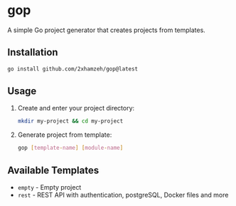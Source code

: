 # gop

A simple Go project generator that creates projects from templates.

## Installation

```bash
go install github.com/2xhamzeh/gop@latest
```

## Usage

1. Create and enter your project directory:

   ```bash
   mkdir my-project && cd my-project
   ```

2. Generate project from template:

   ```bash
   gop [template-name] [module-name]
   ```

## Available Templates

- `empty` - Empty project
- `rest` - REST API with authentication, postgreSQL, Docker files and more

